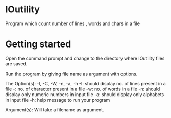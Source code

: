 # IOutility
Program which count number of lines , words and chars in a file

# Getting started
Open the command prompt and change to the directory where IOutility files are saved.

Run the program by giving file name as argument with options.

The Option(s): -l, -C, -W, -n, -a, -h
-I: should display no. of lines present in a file
-: no. of character present in a file
-w: no. of words in a file
-n: should display only numeric numbers in input file
-a: should display only alphabets in input file
-h: help message to run your program

Argument(s):
Will take a filename as argument.

